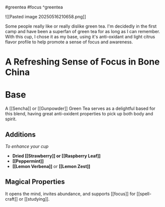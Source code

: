 #greentea #focus 
^greentea

![[Pasted image 20250516210658.png]]

Some people really like or really dislike green tea. I'm decidedly in the first camp and have been a superfan of green tea for as long as I can remember. With this cup, I chose it as my base, using it's anti-oxidant and light citrus flavor profile to help promote a sense of focus and awareness.
# A Refreshing Sense of Focus in Bone China

# Base
A [[Sencha]] or [[Gunpowder]] Green Tea serves as a delightful based for this blend, having great anti-oxident properties to pick up both body and spirit.

## Additions
*To enhance your cup*
- **Dried [[Strawberry]] or [[Raspberry Leaf]]**
- **[[Peppermint]]**
- **[[Lemon Verbena]]** or **[[Lemon Zest]]**
## Magical Properties

It opens the mind, invites abundance, and supports [[focus]] for [[spell-craft]] or [[studying]].